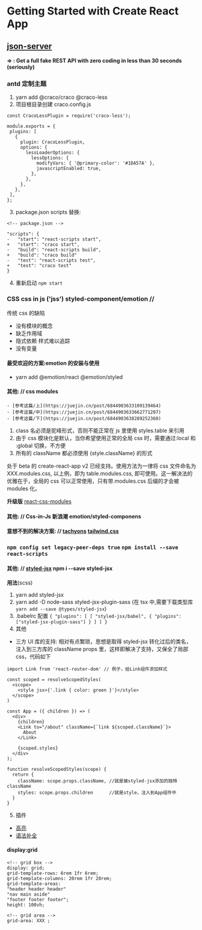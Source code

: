 # Getting Started with Create React App

## [json-server](https://github.com/typicode/json-server)

**=> : Get a full fake REST API with zero coding in less than 30 seconds (seriously)**

### antd 定制主题

1. yarn add @craco/craco @craco-less
2. 项目根目录创建 craco.config.js

```
const CracoLessPlugin = require('craco-less');

module.exports = {
 plugins: [
   {
     plugin: CracoLessPlugin,
     options: {
       lessLoaderOptions: {
         lessOptions: {
           modifyVars: { '@primary-color': '#1DA57A' },
           javascriptEnabled: true,
         },
       },
     },
   },
 ],
};
```

3. package.json scripts 替换:

```
<!-- package.json -->

"scripts": {
-   "start": "react-scripts start",
+   "start": "craco start",
-   "build": "react-scripts build",
+   "build": "craco build"
-   "test": "react-scripts test",
+   "test": "craco test"
}
```

4. 重新启动 `npm start`

### CSS **css in js** ('jss') styled-component/emotion //

传统 css 的缺陷

- 没有模块的概念
- 缺乏作用域
- 隐式依赖 样式难以追踪
- 没有变量

#### 最受欢迎的方案:emotion 的安装与使用

- yarn add @emotion/react @emotion/styled

#### 其他: // css modules

    - [参考这篇/上](https://juejin.cn/post/6844903633109139464)
    - [参考这篇/中](https://juejin.cn/post/6844903633662771207)
    - [参考这篇/下](https://juejin.cn/post/6844903638289252360)

1. class 名必须是驼峰形式，否则不能正常在 js 里使用 styles.table 来引用
2. 由于 css 模块化是默认，当你希望使用正常的全局 css 时，需要通过:local 和 :global 切换，不方便
3. 所有的 className 都必须使用 {style.className} 的形式

处于 beta 的 create-react-app v2 已经支持。使用方法为一律将 css 文件命名为 XXX.modules.css, 以上例，即为 table.modules.css, 即可使用。这一解决法的优雅在于，全局的 css 可以正常使用，只有带.modules.css 后缀的才会被 modules 化。

**升级版** [react-css-modules](https://github.com/gajus/react-css-modules#extending-component-styles)

#### 其他: // Css-in-Js 新浪潮 emotion/styled-componens

#### 意想不到的解决方案: // [tachyons](http://tachyons.io/) [tailwind.css](https://github.com/tailwindlabs/tailwindcss)

### `npm config set legacy-peer-deps true` `npm install --save react-scripts`

#### 其他: // [styled-jsx](https://www.npmjs.com/package/styled-jsx#getting-started) npm i --save styled-jsx

**用法**(scss)

1. yarn add styled-jsx
2. yarn add -D node-sass styled-jsx-plugin-sass (在 tsx 中,需要下载类型库 `yarn add --save @types/styled-jsx`)
3. .babelrc 配置
   `{ "plugins": [ [ "styled-jsx/babel", { "plugins": ["styled-jsx-plugin-sass"] } ] ] }`
4. 其他

- 三方 UI 库的支持:
  相对有点繁琐，思想是取得 styled-jsx 转化过后的类名，注入到三方库的 className props 里，这样即解决了支持，又保全了局部 css，代码如下

```
import Link from 'react-router-dom' // 例子，给Link组件添加样式

const scoped = resolveScopedStyles(
  <scope>
    <style jsx>{'.link { color: green }'}</style>
  </scope>
)

const App = ({ children }) => (
  <div>
    {children}
    <Link to="/about" className={`link ${scoped.className}`}>
      About
    </Link>

    {scoped.styles}
  </div>
);

function resolveScopedStyles(scope) {
  return {
    className: scope.props.className, //就是被styled-jsx添加的独特className
    styles: scope.props.children      //就是style，注入到App组件中
  }
}

```

5. 插件

- [高亮](https://marketplace.visualstudio.com/items?itemName=blanu.vscode-styled-jsx)
- [语法补全](https://marketplace.visualstudio.com/items?itemName=AndrewRazumovsky.vscode-styled-jsx-languageserver)

#### display:grid

```
<!-- grid box -->
display: grid;
grid-template-rows: 6rem 1fr 6rem;
grid-template-columns: 20rem 1fr 20rem;
grid-template-areas:
"header header header"
"nav main aside"
"footer footer footer";
height: 100vh;

<!-- grid area -->
grid-area: XXX ;
```
